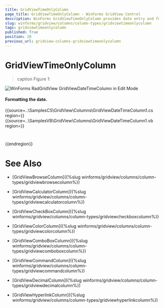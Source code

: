 ```yaml
---
title: GridViewTimeOnlyColumn
page_title: GridViewTimeOnlyColumn - WinForms GridView Control
description: WinForms GridViewTimeOnlyColumn provides date entry and formatting for TimeOnly data type.
slug: winforms/gridview/columns/column-types/gridviewtimeonlycolumn
tags: gridviewtimeonlycolumn
published: True
position: 20
previous_url: gridview-columns-gridviewtimeonlycolumn
---
```


# GridViewTimeOnlyColumn


>caption Figure 1: 

![WinForms RadGridView GridViewDateTimeColumn in Edit Mode](images/)



#### Formatting the date.

{{source=..\SamplesCS\GridView\Columns\GridViewDateTimeColumn1.cs region=}} 
{{source=..\SamplesVB\GridView\Columns\GridViewDateTimeColumn1.vb region=}} 

````C#

````
````VB.NET

````

{{endregion}} 





            
# See Also
* [GridViewBrowseColumn]({%slug winforms/gridview/columns/column-types/gridviewbrowsecolumn%})

* [GridViewCalculatorColumn]({%slug winforms/gridview/columns/column-types/gridviewcalculatorcolumn%})

* [GridViewCheckBoxColumn]({%slug winforms/gridview/columns/column-types/gridviewcheckboxcolumn%})

* [GridViewColorColumn]({%slug winforms/gridview/columns/column-types/gridviewcolorcolumn%})

* [GridViewComboBoxColumn]({%slug winforms/gridview/columns/column-types/gridviewcomboboxcolumn%})

* [GridViewCommandColumn]({%slug winforms/gridview/columns/column-types/gridviewcommandcolumn%})

* [GridViewDecimalColumn]({%slug winforms/gridview/columns/column-types/gridviewdecimalcolumn%})

* [GridViewHyperlinkColumn]({%slug winforms/gridview/columns/column-types/gridviewhyperlinkcolumn%})

